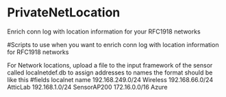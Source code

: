 # PrivateNetLocation
Enrich conn log with location information for your RFC1918 networks

#Scripts to use when you want to enrich conn log with location information for RFC1918 networks 

For Network locations, upload a file to the input framework of the sensor called localnetdef.db to assign addresses to names
the format should be like this 
#fields	localnet	name
192.168.249.0/24  Wireless
192.168.66.0/24 AtticLab
192.168.1.0/24  SensorAP200
172.16.0.0/16 Azure
